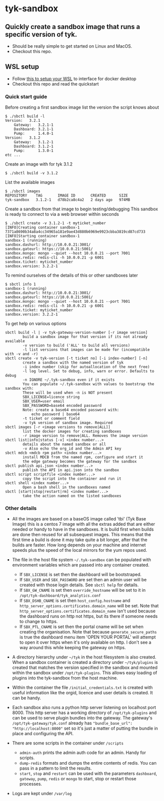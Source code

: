 # tyk-sandbox

## Quickly create a sandbox image that runs a specific version of tyk.

* Should be really simple to get started on Linux and MacOS. 
* Checkout this repo.

## WSL setup

* Follow [this to setup your WSL](https://nickjanetakis.com/blog/setting-up-docker-for-windows-and-wsl-to-work-flawlessly) to interface for docker desktop
* Checkout this repo and read the quickstart

### Quick start guide

Before creating a first sandbox image list the version the script knows about

	$ ./sbctl build -l
	Version:   3.2.1
		Gateway:   3.2.1-1
		Dashboard: 3.2.1-1
		Pump:      1.4.0-1
	Version:   3.1.2
		Gateway:   3.1.2-1
		Dashboard: 3.1.2-1
		Pump:      1.3.0-1
	etc ...

Create an image with for tyk 3.1.2

	$ ./sbctl build -v 3.1.2

List the available images

	$ ./sbctl images
	REPOSITORY    TAG       IMAGE ID       CREATED      SIZE
	tyk-sandbox   3.1.2-1   d78b2ca8c4a2   2 days ago   974MB

Create a sandbox from that image to begin testing/debugging
This sandbox is ready to connect to via a web browser within seconds

	$ ./sbctl create -v 3.1.2-1 -t myticket_number
	[INFO]Creating container sandbox-1
	7371a8690b34a8a4cc34965a181e9ae43d880b6969e9923cbba3819cd87cd733
	[INFO]Starting container sandbox-1
	sandbox-1 (running)
	sandbox.dashurl: http://10.0.0.21:3001/
	sandbox.gateurl: https://10.0.0.21:5001/
	sandbox.mongo: mongo --quiet --host 10.0.0.21 --port 7001
	sandbox.redis: redis-cli -h 10.0.0.21 -p 6001
	sandbox.ticket: myticket_number
	sandbox.version: 3.2.2-1


To remind ourselves of the details of this or other sandboxes later

	$ sbctl info 1
	sandbox-1 (running)
	sandbox.dashurl: http://10.0.0.21:3001/
	sandbox.gateurl: https://10.0.0.21:5001/
	sandbox.mongo: mongo --quiet --host 10.0.0.21 --port 7001
	sandbox.redis: redis-cli -h 10.0.0.21 -p 6001
	sandbox.ticket: myticket_number
	sandbox.version: 3.2.2-1

To get help on various options

	sbctl build -l | -v tyk-gateway-version-number [-r image version]
			build a sandbox image for that version if its not already available
			-v version to build ('ALL' to build all versions)
			-l list versions that images can be made for (incompatible with -v and -r)
	sbctl create -v tyk-version [-t ticket no] [-i index-number] [-n]
			create a sandbox with the named version of tyk
			-i index number (skip for autoallocation of the next free)
			-l log level. Set to debug, info, warn or error. Defaults to debug
			-n IGNORE ~/.tyk-sandbox even if it exists
			You can populate ~/.tyk-sandbox with values to bootstrap the sandbox with:
			These will be used when -n is NOT present
			SBX_LICENSE=licence string
			SBX_USER=user email
			SBX_PASSWORD=base64 encoded password
			Note: create a base64 encoded password with:
				echo password | base64
			-t ticket or comment field
			-v tyk version of sandbox image. Required
	sbctl images [-r <image versions to remove|ALL]]
			list the docker images for creating sandboxes
			-r image version to remove|ALL. Removes the image version
	sbctl list|info|status [-v] <index number...>
			details about the named sandbox or all
			-v Also echo the org_id and the Admin API key
	sbctl mdcb <mdcb rpm path> <index number...>
			install MDCB from the named rpm, configure and start it
			the edge gateway becomes the gateway for the sandbox
	sbctl publish api.json <index number...>
			publish the API in api.json into the sandbox
	sbctl script scriptfile <index number...>
			copy the script into the container and run it
	sbctl shell <index number...>
			Open a bash shell in the sandboxes named
	sbctl [start|stop|restart|rm] <index number...>
			take the action named on the listed sandboxes



### Other details
- All the images are based on a baseOS image called 'tbi' (Tyk Base Image) this is a centos 7 image with all the extras added that are either needed or handy to have in the sandboxes. It is build first when builds are done then reused for all subsequest images. This means that the first time a build is done it may take quite a bit longer, after that the builds are faster. How long depends on your machine and internet speeds plus the speed of the local mirrors for the yum repos used.

- The file in the host file system `~/.tyk-sandbox` can be populated with environment variables which are passed into any container created. 
	- If `SBX_LICENSE` is set then the dashboard will be bootstraped. 
	- If `SBX_USER` and `SBX_PASSWORD` are set then an admin user will be created with those login details. See `sbctl help` for details.
	- If `SBX_GW_CNAME` is set then `override_hostname` will be set to it in `/opt/tyk-dashboard/tyk_analytics.conf`
	- If `SBX_DSHB_CNAME` is set then `host_config.hostname` and `http_server_options.certificates.domain_name` will be set. Note that `http_server_options.certificates.domain_name` isn't used because the dashboard runs on http not https, but its there if someone needs to change to https.
	- If `SBX_PTL_CNAME` is set then the portal cname will be set when creating the organisation. Note that because `generate_secure_paths` is true the dashboard menu item 'OPEN YOUR PORTAL' will attempt to open it over https when it's only available on http. I don't see a way around this while keeping the gateway on https.

- A directory hierarchy under `~/tyk` in the host filesystem is also created. When a sandbox container is created a directory under `~/tyk/plugins` is created that matches the version specified in the sandbox and mounted within the sandbox under `/opt/tyk-plugins`. This allows easy loading of plugins into the tyk-sandbox from the host machine.

- Within the container the file `/initial_credentials.txt` is created with useful information like the orgid, licence and user details is created. It can be handy.

- Each sandbox also runs a python http server listening on localhost port 8000. This http server has a working directory of `/opt/tyk-plugins` and can be used to serve plugin bundles into the gateway. The gateway's `/opt/tyk-gateway/tyk.conf` already has `"bundle_base_url": "http://localhost:8000"` set so it's just a matter of putting the bundle in place and configuring the API.

- There are some scripts in the container under `/scripts`
	- `admin-auth` prints the admin auth code for an admin. Handy for scripts.
	- `dump-redis` formats and dumps the entire contents of redis. You can pass in a pattern to limit the results.
	- `start`, `stop` and `restart` can be used with the parameters `dashboard`, `gateway`, `pump`, `redis` or `mongo` to start, stop or restart those processes.

- Logs are kept under `/var/log`
